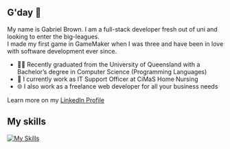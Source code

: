 ## G'day 👋

<!--
**gbrown-n/gbrown-n** is a ✨ _special_ ✨ repository because its `README.md` (this file) appears on your GitHub profile.

Here are some ideas to get you started:

- 🔭 I’m currently working on ...
- 🌱 I’m currently learning ...
- 👯 I’m looking to collaborate on ...
- 🤔 I’m looking for help with ...
- 💬 Ask me about ...
- 📫 How to reach me: ...
- 😄 Pronouns: ...
- ⚡ Fun fact: ...
-->
My name is Gabriel Brown. I am a full-stack developer fresh out of uni and looking to enter the big-leagues. 
<br>
I made my first game in GameMaker when I was three and have been in love with software development ever since. 

- 👨‍🎓 Recently graduated from the University of Queensland with a Bachelor’s degree in Computer Science (Programming Languages)
- 💼 I currently work as IT Support Officer at CiMaS Home Nursing
- 🌐 I also work as a freelance web developer for all your business needs

Learn more on my <a rel = "nofollow" href="www.linkedin.com/in/gabriel-brown-b84297346">LinkedIn Profile</a>

## My skills
[![My Skills](https://skillicons.dev/icons?i=js,html,css,c,cs,cpp,py,haskell,react,godot)](https://skillicons.dev)

